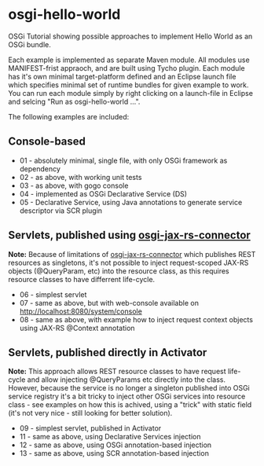 
# osgi-hello-world

OSGi Tutorial showing possible approaches to implement Hello World as an OSGi bundle.

Each example is implemented as separate Maven module. All modules use MANIFEST-frist appraoch, and are built using Tycho plugin. Each module has it's own minimal target-platform defined and an Eclipse launch file which specifies minimal set of runtime bundles for given example to work. You can run each module simply by right clicking on a launch-file in Eclipse and selcing "Run as osgi-hello-world ...".

The following examples are included:

## Console-based

- 01 - absolutely minimal, single file, with only OSGi framework as dependency
- 02 - as above, with working unit tests
- 03 - as above, with gogo console
- 04 - implemented as OSGi Declarative Service (DS)
- 05 - Declarative Service, using Java annotations to generate service descriptor via SCR plugin

## Servlets, published using [osgi-jax-rs-connector](https://github.com/hstaudacher/osgi-jax-rs-connector)

**Note:** Because of limitations of [osgi-jax-rs-connector](https://github.com/hstaudacher/osgi-jax-rs-connector) which publishes REST resources as singletons, it's not possible to inject request-scoped JAX-RS objects (@QueryParam, etc) into the resource class, as this requires resource classes to have differrent life-cycle.

- 06 - simplest servlet
- 07 - same as above, but with web-console available on <http://localhost:8080/system/console>
- 08 - same as above, with example how to inject request context objects using JAX-RS @Context annotation

## Servlets, published directly in Activator

**Note:** This approach allows REST resource classes to have request life-cycle and allow injecting @QueryParams etc directly into the class. However, because the service is no longer a singleton published into OSGi service registry it's a bit tricky to inject other OSGi services into resource class - see examples on how this is achived, using a "trick" with static field (it's not very nice - still looking for better solution).

- 09 - simplest servlet, published in Activator
- 11 - same as above, using Declarative Services injection
- 12 - same as above, using OSGi annotation-based injection
- 13 - same as above, using SCR annotation-based injection

